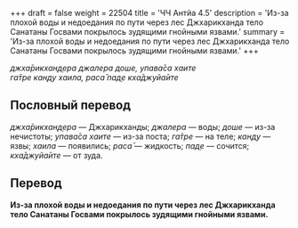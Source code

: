 +++
draft = false
weight = 22504
title = 'ЧЧ Антйа 4.5'
description = 'Из-за плохой воды и недоедания по пути через лес Джхарикханда тело Санатаны Госвами покрылось зудящими гнойными язвами.'
summary = 'Из-за плохой воды и недоедания по пути через лес Джхарикханда тело Санатаны Госвами покрылось зудящими гнойными язвами.'
+++

_джха̄рикхан̣д̣ера джалера доше, упава̄са хаите  
га̄тре кан̣д̣у хаила, раса̄ пад̣е кха̄джуйа̄ите_

## Пословный перевод

_джха̄рикхан̣д̣ера_ — Джхарикханды; _джалера_ — воды; _доше_ — из-за нечистоты; _упава̄са_ _хаите_ — из-за поста; _га̄тре_ — на теле; _кан̣д̣у_ — язвы; _хаила_ — появились; _раса̄_ — жидкость; _пад̣е_ — сочится; _кха̄джуйа̄ите_ — от зуда.

## Перевод

**Из-за плохой воды и недоедания по пути через лес Джхарикханда тело Санатаны Госвами покрылось зудящими гнойными язвами.**
